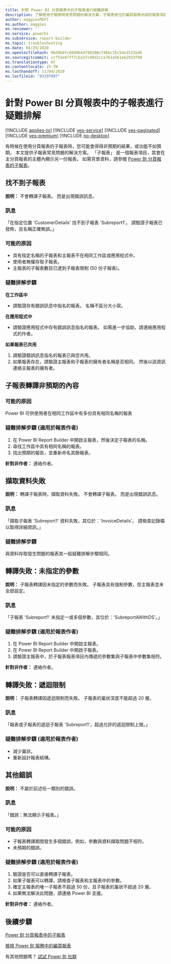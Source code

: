 ```yaml
---
title: 針對 Power BI 分頁報表中的子報表進行疑難排解
description: 了解使用子報表時常見問題的解決方案，子報表是位於編頁報表內部的報表項目。
author: maggiesMSFT
ms.author: maggies
ms.reviewer: ''
ms.service: powerbi
ms.subservice: report-builder
ms.topic: troubleshooting
ms.date: 04/29/2020
ms.openlocfilehash: 06d9b0fc60d9b44f98108cf46bc35c5de15316d6
ms.sourcegitcommit: ccf53e87ff7cba1fcd9d2cca761a561e62933f90
ms.translationtype: HT
ms.contentlocale: zh-TW
ms.lasthandoff: 11/04/2020
ms.locfileid: "93297997"
---
```

# <a name="troubleshoot-subreports-in-power-bi-paginated-reports"></a>針對 Power BI 分頁報表中的子報表進行疑難排解

[!INCLUDE [applies-to](../includes/applies-to.md)] [!INCLUDE [yes-service](../includes/yes-service.md)] [!INCLUDE [yes-paginated](../includes/yes-paginated.md)] [!INCLUDE [yes-premium](../includes/yes-premium.md)] [!INCLUDE [no-desktop](../includes/no-desktop.md)] 

有時候在使用分頁報表的子報表時，您可能會得得非預期的結果，或功能不如預期。 本文提供子報表常見問題的解決方案。 「子報表」  是一個報表項目，其會在主分頁報表的主體內顯示另一份報表。 如需背景資料，請參閱 [Power BI 分頁報表的子報表](subreports.md)。

## <a name="subreport-couldnt-be-found"></a>找不到子報表

**說明：** 不會轉譯子報表。 而是出現錯誤訊息。

### <a name="message"></a>訊息

「在指定位置 'CustomerDetails' 找不到子報表 'Subreport1'。 請驗證子報表已發佈，且名稱正確無誤。」

### <a name="possible-reasons"></a>可能的原因

- 具有指定名稱的子報表和主報表不在相同工作區或應用程式中。
- 使用者無權存取子報表。
- 主報表的子報表數目已達到子報表限制 (50 份子報表)。

### <a name="troubleshooting-steps"></a>疑難排解步驟

**在工作區中**

- 請驗證存有錯誤訊息中指名的報表。 名稱不區分大小寫。

**在應用程式中**

- 請驗證應用程式中存有錯誤訊息指名的報表。 如需進一步協助，請連絡應用程式的作者。

**如果報表已共用**

1. 請驗證錯誤訊息指名的報表已與您共用。
2. 如果報表存在，請驗證主報表和子報表的擁有者名稱是否相同。 然後以該資訊連絡主報表的擁有者。

## <a name="subreport-renders-with-unexpected-content"></a>子報表轉譯非預期的內容

### <a name="possible-reason"></a>可能的原因

Power BI 可供使用者在相同工作區中有多份具有相同名稱的報表

### <a name="troubleshooting-steps-for-report-authors"></a>疑難排解步驟 (適用於報表作者)

1. 在 Power BI Report Builder 中開啟主報表，然後決定子報表的名稱。
2. 尋找工作區中具有相同名稱的報表。
3. 找出預期的報告，並重新命名其餘報表。

**針對非作者：** 連絡作者。

## <a name="data-retrieval-fails"></a>擷取資料失敗

**說明：** 轉譯子報表時，擷取資料失敗。 不會轉譯子報表。 而是出現錯誤訊息。

### <a name="message"></a>訊息

「擷取子報表 'Subreport1' 資料失敗，其位於：'InvoiceDetails'。 請檢查記錄檔以取得詳細資訊。」

### <a name="troubleshooting-steps"></a>疑難排解步驟

與資料存取發生問題的報表其一般疑難排解步驟相同。

## <a name="rendering-fails-unspecified-parameters"></a>轉譯失敗：未指定的參數

**說明：** 子報表轉譯因未指定的參數而失敗。 子報表具有強制參數，但主報表並未全部設定。

### <a name="message"></a>訊息 
「子報表 'Subreport1' 未指定一或多個參數，其位於：'SubreportAWithDS'。」

### <a name="troubleshooting-steps-for-the-report-author"></a>疑難排解步驟 (適用於報表作者)

1. 在 Power BI Report Builder 中開啟主報表。
2. 在 Power BI Report Builder 中開啟子報表。
3. 請驗證主報表中，於子報表報表項目內傳遞的參數集與子報表中參數集相符。

**針對非作者：** 連絡作者。

## <a name="rendering-fails-recursion-limit"></a>轉譯失敗：遞迴限制

**說明：** 子報表轉譯因遞迴限制而失敗。 子報表的巢狀深度不能超過 20 層。

### <a name="message"></a>訊息

「報表或子報表的遞迴子報表 'Subreport1'，超過允許的遞迴限制上限。」

### <a name="troubleshooting-steps-for-report-authors"></a>疑難排解步驟 (適用於報表作者)

- 減少巢狀。
- 重新設計報表結構。

## <a name="other-errors"></a>其他錯誤

**說明：** 不屬於前述任一類別的錯誤。

### <a name="message"></a>訊息

「錯誤：無法顯示子報表。」

### <a name="possible-reasons"></a>可能的原因

- 子報表轉譯期間發生多個錯誤，例如，參數與資料擷取問題不相符。
- 未預期的錯誤。

### <a name="troubleshooting-steps-for-report-authors"></a>疑難排解步驟 (適用於報表作者)

1. 驗證是否可以直接轉譯子報表。
2. 如果子報表可以轉譯，請檢查子報表和主報表中的參數。
3. 確定主報表的唯一子報表不超過 50 份，且子報表的巢狀不超過 20 層。
4. 如果無法解決此問題，請連絡 Power BI 支援。

**針對非作者：** 連絡作者。

## <a name="next-steps"></a>後續步驟

[Power BI 分頁報表中的子報表](subreports.md)

[檢視 Power BI 服務中的編頁報表](../consumer/paginated-reports-view-power-bi-service.md)

有其他問題嗎？ [試試 Power BI 社群](https://community.powerbi.com/)

